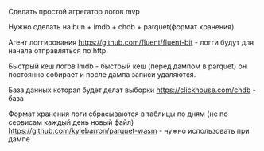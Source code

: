 Сделать простой агрегатор логов mvp

Нужно сделать на bun + lmdb + chdb + parquet(формат хранения)



Агент логгирования
https://github.com/fluent/fluent-bit - логги будут для начала отправляться по http

Быстрый кеш логов
lmdb - быстрый кеш (перед дампом в parquet)
он постоянно собирает и после дампа записи удаляются. 

База данных которая будет делат выборки 
https://clickhouse.com/chdb - база 


Формат хранения 
логи сбрасываются в таблицы по дням (не по сервисам каждый день новый файл)
https://github.com/kylebarron/parquet-wasm  - нужно использовать при дампе
